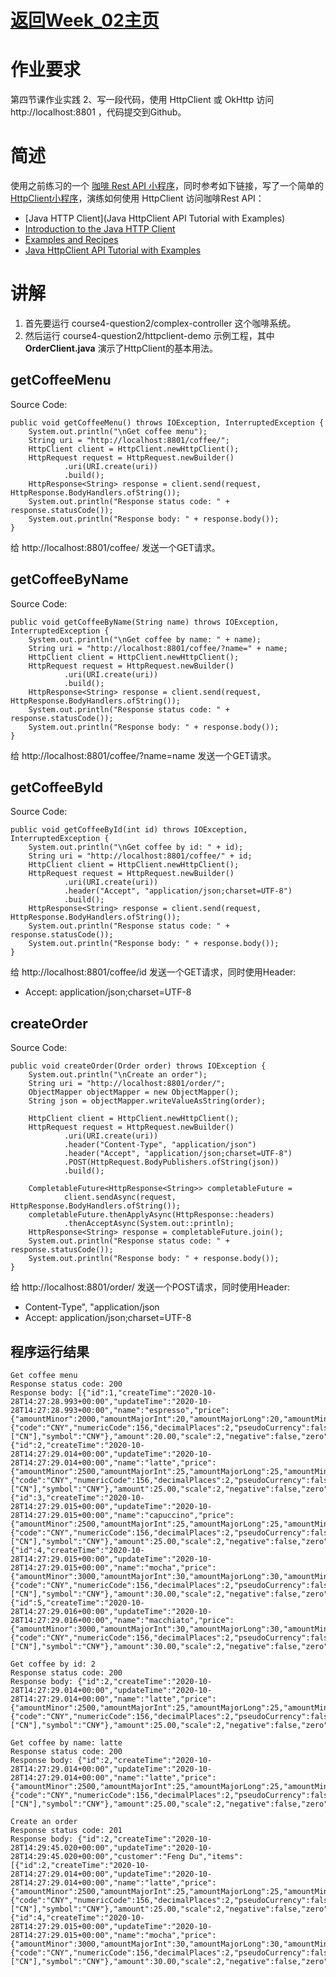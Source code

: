 # [返回Week_02主页](index.md)

# 作业要求
第四节课作业实践
2、写一段代码，使用 HttpClient 或 OkHttp 访问 http://localhost:8801 ，代码提交到Github。

# 简述
使用之前练习的一个 [咖啡 Rest API 小程序](course4-question2/complex-controller)，同时参考如下链接，写了一个简单的 [HttpClient小程序](course4-question2/httpclient-demo)，演练如何使用 HttpClient 访问咖啡Rest API：
- [Java HTTP Client](Java HttpClient API Tutorial with Examples)
- [Introduction to the Java HTTP Client](https://openjdk.java.net/groups/net/httpclient/intro.html)
- [Examples and Recipes](https://openjdk.java.net/groups/net/httpclient/recipes.html)
- [Java HttpClient API Tutorial with Examples](https://hellokoding.com/java-http-client-api/)

# 讲解
1. 首先要运行 course4-question2/complex-controller 这个咖啡系统。
2. 然后运行 course4-question2/httpclient-demo 示例工程，其中 **OrderClient.java** 演示了HttpClient的基本用法。

## getCoffeeMenu
Source Code:

    public void getCoffeeMenu() throws IOException, InterruptedException {
        System.out.println("\nGet coffee menu");
        String uri = "http://localhost:8801/coffee/";
        HttpClient client = HttpClient.newHttpClient();
        HttpRequest request = HttpRequest.newBuilder()
                .uri(URI.create(uri))
                .build();
        HttpResponse<String> response = client.send(request, HttpResponse.BodyHandlers.ofString());
        System.out.println("Response status code: " + response.statusCode());
        System.out.println("Response body: " + response.body());
    }

给 http://localhost:8801/coffee/ 发送一个GET请求。

## getCoffeeByName
Source Code:

    public void getCoffeeByName(String name) throws IOException, InterruptedException {
        System.out.println("\nGet coffee by name: " + name);
        String uri = "http://localhost:8801/coffee/?name=" + name;
        HttpClient client = HttpClient.newHttpClient();
        HttpRequest request = HttpRequest.newBuilder()
                .uri(URI.create(uri))
                .build();
        HttpResponse<String> response = client.send(request, HttpResponse.BodyHandlers.ofString());
        System.out.println("Response status code: " + response.statusCode());
        System.out.println("Response body: " + response.body());
    }

给 http://localhost:8801/coffee/?name=name 发送一个GET请求。

## getCoffeeById
Source Code:

    public void getCoffeeById(int id) throws IOException, InterruptedException {
        System.out.println("\nGet coffee by id: " + id);
        String uri = "http://localhost:8801/coffee/" + id;
        HttpClient client = HttpClient.newHttpClient();
        HttpRequest request = HttpRequest.newBuilder()
                .uri(URI.create(uri))
                .header("Accept", "application/json;charset=UTF-8")
                .build();
        HttpResponse<String> response = client.send(request, HttpResponse.BodyHandlers.ofString());
        System.out.println("Response status code: " + response.statusCode());
        System.out.println("Response body: " + response.body());
    }

给 http://localhost:8801/coffee/id 发送一个GET请求，同时使用Header:
- Accept: application/json;charset=UTF-8

## createOrder
Source Code:

    public void createOrder(Order order) throws IOException {
        System.out.println("\nCreate an order");
        String uri = "http://localhost:8801/order/";
        ObjectMapper objectMapper = new ObjectMapper();
        String json = objectMapper.writeValueAsString(order);

        HttpClient client = HttpClient.newHttpClient();
        HttpRequest request = HttpRequest.newBuilder()
                .uri(URI.create(uri))
                .header("Content-Type", "application/json")
                .header("Accept", "application/json;charset=UTF-8")
                .POST(HttpRequest.BodyPublishers.ofString(json))
                .build();

        CompletableFuture<HttpResponse<String>> completableFuture =
                client.sendAsync(request, HttpResponse.BodyHandlers.ofString());
        completableFuture.thenApplyAsync(HttpResponse::headers)
                .thenAcceptAsync(System.out::println);
        HttpResponse<String> response = completableFuture.join();
        System.out.println("Response status code: " + response.statusCode());
        System.out.println("Response body: " + response.body());
    }

给 http://localhost:8801/order/ 发送一个POST请求，同时使用Header:
- Content-Type", "application/json
- Accept: application/json;charset=UTF-8

## 程序运行结果

    Get coffee menu
    Response status code: 200
    Response body: [{"id":1,"createTime":"2020-10-28T14:27:28.993+00:00","updateTime":"2020-10-28T14:27:28.993+00:00","name":"espresso","price":{"amountMinor":2000,"amountMajorInt":20,"amountMajorLong":20,"amountMinorInt":2000,"minorPart":0,"positiveOrZero":true,"amountMinorLong":2000,"negativeOrZero":false,"amountMajor":20,"currencyUnit":{"code":"CNY","numericCode":156,"decimalPlaces":2,"pseudoCurrency":false,"numeric3Code":"156","countryCodes":["CN"],"symbol":"CN¥"},"amount":20.00,"scale":2,"negative":false,"zero":false,"positive":true}},{"id":2,"createTime":"2020-10-28T14:27:29.014+00:00","updateTime":"2020-10-28T14:27:29.014+00:00","name":"latte","price":{"amountMinor":2500,"amountMajorInt":25,"amountMajorLong":25,"amountMinorInt":2500,"minorPart":0,"positiveOrZero":true,"amountMinorLong":2500,"negativeOrZero":false,"amountMajor":25,"currencyUnit":{"code":"CNY","numericCode":156,"decimalPlaces":2,"pseudoCurrency":false,"numeric3Code":"156","countryCodes":["CN"],"symbol":"CN¥"},"amount":25.00,"scale":2,"negative":false,"zero":false,"positive":true}},{"id":3,"createTime":"2020-10-28T14:27:29.015+00:00","updateTime":"2020-10-28T14:27:29.015+00:00","name":"capuccino","price":{"amountMinor":2500,"amountMajorInt":25,"amountMajorLong":25,"amountMinorInt":2500,"minorPart":0,"positiveOrZero":true,"amountMinorLong":2500,"negativeOrZero":false,"amountMajor":25,"currencyUnit":{"code":"CNY","numericCode":156,"decimalPlaces":2,"pseudoCurrency":false,"numeric3Code":"156","countryCodes":["CN"],"symbol":"CN¥"},"amount":25.00,"scale":2,"negative":false,"zero":false,"positive":true}},{"id":4,"createTime":"2020-10-28T14:27:29.015+00:00","updateTime":"2020-10-28T14:27:29.015+00:00","name":"mocha","price":{"amountMinor":3000,"amountMajorInt":30,"amountMajorLong":30,"amountMinorInt":3000,"minorPart":0,"positiveOrZero":true,"amountMinorLong":3000,"negativeOrZero":false,"amountMajor":30,"currencyUnit":{"code":"CNY","numericCode":156,"decimalPlaces":2,"pseudoCurrency":false,"numeric3Code":"156","countryCodes":["CN"],"symbol":"CN¥"},"amount":30.00,"scale":2,"negative":false,"zero":false,"positive":true}},{"id":5,"createTime":"2020-10-28T14:27:29.016+00:00","updateTime":"2020-10-28T14:27:29.016+00:00","name":"macchiato","price":{"amountMinor":3000,"amountMajorInt":30,"amountMajorLong":30,"amountMinorInt":3000,"minorPart":0,"positiveOrZero":true,"amountMinorLong":3000,"negativeOrZero":false,"amountMajor":30,"currencyUnit":{"code":"CNY","numericCode":156,"decimalPlaces":2,"pseudoCurrency":false,"numeric3Code":"156","countryCodes":["CN"],"symbol":"CN¥"},"amount":30.00,"scale":2,"negative":false,"zero":false,"positive":true}}]

    Get coffee by id: 2
    Response status code: 200
    Response body: {"id":2,"createTime":"2020-10-28T14:27:29.014+00:00","updateTime":"2020-10-28T14:27:29.014+00:00","name":"latte","price":{"amountMinor":2500,"amountMajorInt":25,"amountMajorLong":25,"amountMinorInt":2500,"minorPart":0,"positiveOrZero":true,"amountMinorLong":2500,"negativeOrZero":false,"amountMajor":25,"currencyUnit":{"code":"CNY","numericCode":156,"decimalPlaces":2,"pseudoCurrency":false,"numeric3Code":"156","countryCodes":["CN"],"symbol":"CN¥"},"amount":25.00,"scale":2,"negative":false,"zero":false,"positive":true}}

    Get coffee by name: latte
    Response status code: 200
    Response body: {"id":2,"createTime":"2020-10-28T14:27:29.014+00:00","updateTime":"2020-10-28T14:27:29.014+00:00","name":"latte","price":{"amountMinor":2500,"amountMajorInt":25,"amountMajorLong":25,"amountMinorInt":2500,"minorPart":0,"positiveOrZero":true,"amountMinorLong":2500,"negativeOrZero":false,"amountMajor":25,"currencyUnit":{"code":"CNY","numericCode":156,"decimalPlaces":2,"pseudoCurrency":false,"numeric3Code":"156","countryCodes":["CN"],"symbol":"CN¥"},"amount":25.00,"scale":2,"negative":false,"zero":false,"positive":true}}

    Create an order
    Response status code: 201
    Response body: {"id":2,"createTime":"2020-10-28T14:29:45.020+00:00","updateTime":"2020-10-28T14:29:45.020+00:00","customer":"Feng Du","items":[{"id":2,"createTime":"2020-10-28T14:27:29.014+00:00","updateTime":"2020-10-28T14:27:29.014+00:00","name":"latte","price":{"amountMinor":2500,"amountMajorInt":25,"amountMajorLong":25,"amountMinorInt":2500,"minorPart":0,"positiveOrZero":true,"amountMinorLong":2500,"negativeOrZero":false,"amountMajor":25,"currencyUnit":{"code":"CNY","numericCode":156,"decimalPlaces":2,"pseudoCurrency":false,"numeric3Code":"156","countryCodes":["CN"],"symbol":"CN¥"},"amount":25.00,"scale":2,"negative":false,"zero":false,"positive":true}},{"id":4,"createTime":"2020-10-28T14:27:29.015+00:00","updateTime":"2020-10-28T14:27:29.015+00:00","name":"mocha","price":{"amountMinor":3000,"amountMajorInt":30,"amountMajorLong":30,"amountMinorInt":3000,"minorPart":0,"positiveOrZero":true,"amountMinorLong":3000,"negativeOrZero":false,"amountMajor":30,"currencyUnit":{"code":"CNY","numericCode":156,"decimalPlaces":2,"pseudoCurrency":false,"numeric3Code":"156","countryCodes":["CN"],"symbol":"CN¥"},"amount":30.00,"scale":2,"negative":false,"zero":false,"positive":true}}],"state":"INIT"}
